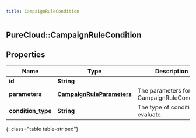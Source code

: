 ```yaml
---
title: CampaignRuleCondition
---
```

## PureCloud::CampaignRuleCondition

## Properties

|Name | Type | Description | Notes|
|------------ | ------------- | ------------- | -------------|
| **id** | **String** |  | [optional] |
| **parameters** | [**CampaignRuleParameters**](CampaignRuleParameters.html) | The parameters for the CampaignRuleCondition. | |
| **condition_type** | **String** | The type of condition to evaluate. | |
{: class="table table-striped"}


